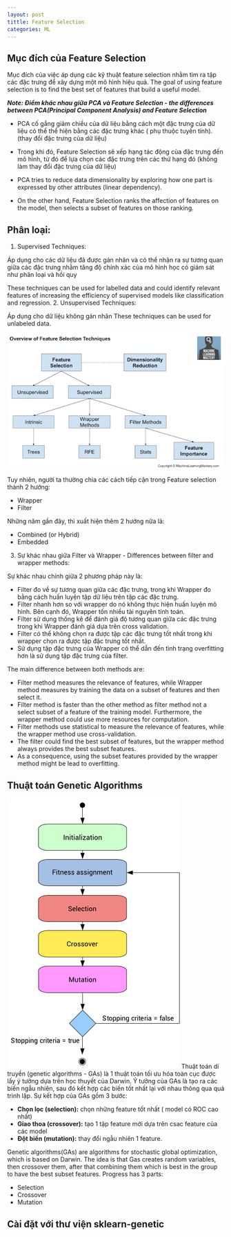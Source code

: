```yaml
---
layout: post
tittle: Feature Selection
categories: ML
---
```

## Mục đích của Feature Selection
Mục đích của việc áp dụng các kỹ thuật feature selection nhằm tìm ra tập các đặc trưng để xây dựng một mô hình hiệu quả.
The goal of using feature selection is to find the best set of features that build a useful model.

***Note: Điểm khác nhau giữa PCA và Feature Selection - the differences between PCA(Principal Component Analysis) and Feature Selection***  

* PCA cố gắng giảm chiều của dữ liệu bằng cách một đặc trưng của dữ liệu có thể thể hiện bằng các đặc trưng khác ( phụ thuộc tuyến tính). (thay đổi đặc trưng của dữ liệu)

* Trong khi đó, Feature Selection sẽ xếp hạng tác động của đặc trưng đến mô hình, từ đó để lựa chọn các đặc trưng trên các thứ hạng đó (không làm thay đổi đặc trưng của dữ liệu)

* PCA tries to reduce data dimensionality by exploring how one part is expressed by other attributes (linear dependency).

* On the other hand, Feature Selection ranks the affection of features on the model, then selects a subset of features on those ranking.


## Phân loại:
1. Supervised Techniques:  

Áp dụng cho các dữ liệu đã được gán nhãn và có thể nhận ra sự tương quan giữa các đặc trưng nhằm tăng độ chính xác của mô hình học có giám sát như phân loại và hồi quy  

These techniques can be used for labelled data and could identify relevant features of increasing the efficiency of supervised models like classification and regression.
2. Unsupervised Techniques:  

Áp dụng cho dữ liệu không gán nhãn
These techniques can be used for unlabeled data.

![alt](https://raw.githubusercontent.com/khangdltUIT/khangdltUIT.github.io/master/images/Overview-of-Feature-Selection-Techniques3.webp
)

Tuy nhiên, người ta thường chia các cách tiếp cận trong Feature selection thành 2 hướng:

* Wrapper
* Filter

Những năm gần đây, thì xuất hiện thêm 2 hướng nữa là:

* Combined (or Hybrid)
* Embedded

3. Sự khác nhau giữa Filter và Wrapper - Differences between filter and wrapper methods:

Sự khác nhau chính giữa 2 phương pháp này là:
* Filter đo về sự tương quan giữa các đặc trưng, trong khi Wrapper đo bằng cách huấn luyện tập dữ liệu trên tập các đặc trưng.
* Filter nhanh hơn so với wrapper do nó không thực hiện huấn luyện mô hình. Bên cạnh đó, Wrapper tốn nhiều tài nguyên tính toán.
* Filter sử dụng thống kê để đánh giá độ tương quan giữa các đặc trưng trong khi Wrapper đánh giá dựa trên cross validation.
* Filter có thể không chọn ra được tập các đặc trưng tốt nhất trong khi wrapper chọn ra được tập đặc trưng tốt nhất.
* Sử dụng tập đặc trưng của Wrapper có thể dẫn đến tình trạng overfitting hơn là sử dụng tập đặc trưng của filter.

The main difference between both methods are:
* Filter method measures the relevance of features, while Wrapper method measures by training the data on a subset of features and then select it.
* Filter method is faster than the other method as filter method not a select subset of a feature of the training model. Furthermore, the wrapper method could use more resources for computation.
* Filter methods use statistical to measure the relevance of features, while the wrapper method use cross-validation.
* The filter could find the best subset of features, but the wrapper method always provides the best subset features.
* As a consequence, using the subset features provided by the wrapper method might be lead to overfitting.



## Thuật toán Genetic Algorithms
![alt](https://raw.githubusercontent.com/khangdltUIT/khangdltUIT.github.io/master/images/genetic_algorithm.png)
Thuật toán di truyền (genetic algorithms - GAs) là 1 thuật toán tối ưu hóa toàn cục được lấy ý tưởng dựa trên học thuyết của Darwin.
Ý tưởng của GAs là tạo ra các biến ngẫu nhiên, sau đó kết hợp các biến tốt nhất lại với nhau thông qua quá trình lặp.
Sự kết hợp của GAs gồm 3 bước:
* **Chọn lọc (selection):** chọn những feature tốt nhất ( model có ROC cao nhất)
* **Giao thoa (crossover):** tạo 1 tập feature mới dựa trên csac feature của các model
* **Đột biến (mutation):** thay đổi ngẫu nhiên 1 feature.

Genetic algorithms(GAs) are algorithms for stochastic global optimization, which is based on Darwin.
The idea is that Gas creates random variables, then crossover them, after that combining them which is best in the group to have the best subset features.
Progress has 3 parts:
* Selection
* Crossover
* Mutation
## Cài đặt với thư viện sklearn-genetic



